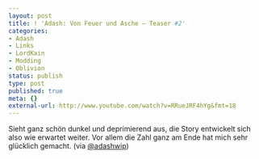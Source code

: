 ```yaml
---
layout: post
title: ! 'Adash: Von Feuer und Asche – Teaser #2'
categories:
- Adash
- Links
- LordKain
- Modding
- Oblivion
status: publish
type: post
published: true
meta: {}
external-url: http://www.youtube.com/watch?v=RRueJRF4hYg&fmt=18
---
```

Sieht ganz schön dunkel und deprimierend aus, die Story entwickelt sich also wie erwartet weiter. Vor allem die Zahl ganz am Ende hat mich sehr glücklich gemacht. (via <a href="http://twitter.com/adashwip">@adashwip</a>)
